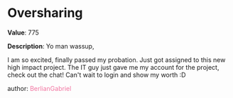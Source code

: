 # Oversharing

**Value**: 775

**Description**: Yo man wassup,

I am so excited, finally passed my probation. Just got assigned to this new high impact project. The IT guy just gave me my account for the project, check out the chat! Can't wait to login and show my worth :D

author: <span style="color:#f275a1;">BerlianGabriel</span>
